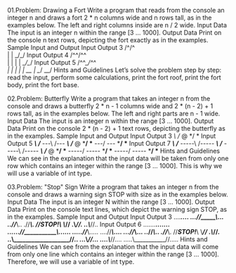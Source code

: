01.Problem: Drawing a Fort
Write a program that reads from the console an integer n and draws a fort 2 * n columns wide and n 
rows tall, as in the examples below. The left and right columns inside are n / 2 wide.
Input Data
The input is an integer n within the range [3 … 1000].
Output Data
Print on the console n text rows, depicting the fort exactly as in the examples.
Sample Input and Output
Input Output 
3
      /^\/^\
      |    |
      \_/\_/
Input Output
4
      /^^\/^^\
      |      |
      |      |
      \__/\__/
Input Output
5
      /^^\__/^^\
      |        |
      |        |
      |   __   |
      \__/  \__/
Hints and Guidelines
Let’s solve the problem step by step: read the input, perform some calculations, print the fort roof, 
print the fort body, print the fort base.

02.Problem: Butterfly
Write a program that takes an integer n from the console and draws a butterfly 2 * n - 1 columns
wide and 2 * (n - 2) + 1 rows tall, as in the examples below. The left and right parts are n - 1 wide.
Input Data
The input is an integer n within the range [3 … 1000].
Output Data
Print on the console 2 * (n - 2) + 1 text rows, depicting the butterfly as in the examples.
Sample Input and Output
Input Output 
3
      *\ /*
        @ 
      */ \*
Input Output
5
      ***\ /***
      ---\ /---
      ***\ /***
          @ 
      ***/ \***
      ---/ \---
      ***/ \***
Input Output
7
      *****\ /*****
      -----\ /-----
      *****\ /*****
      -----\ /-----
      *****\ /*****
            @ 
      *****/ \*****
      -----/ \-----
      *****/ \*****
      -----/ \-----
      *****/ \*****
Hints and Guidelines
We can see in the explanation that the input data will be taken from only one row which contains an 
integer within the range [3 … 1000]. This is why we will use a variable of int type.

03.Problem: "Stop" Sign
Write a program that takes an integer n from the console and draws a warning sign STOP with size 
as in the examples below.
Input Data
The input is an integer N within the range [3 … 1000].
Output Data
Print on the console text lines, which depict the warning sign STOP, as in the examples.
Sample Input and Output
Input Output 
3
      ...._______....
      ...//_____\\...
      ..//_______\\..
      .//_________\\.
      //___STOP!___\\
      \\___________//
      .\\_________//.
      ..\\_______//..
Input Output
6
      ......._____________.......
      ......//___________\\......
      .....//_____________\\.....
      ....//_______________\\....
      ...//_________________\\...
      ..//___________________\\..
      .//_____________________\\.
      //_________STOP!_________\\
      \\_______________________//
      .\\_____________________//.
      ..\\___________________//..
      ...\\_________________//...
      ....\\_______________//....
      .....\\\___________//.....
Hints and Guidelines
We can see from the explanation that the input data will come from only one line which contains an 
integer within the range [3 … 1000]. Therefore, we will use a variable of int type.


